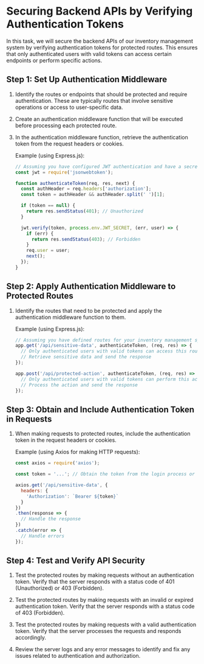 # Securing Backend APIs by Verifying Authentication Tokens

In this task, we will secure the backend APIs of our inventory management system by verifying authentication tokens for protected routes. This ensures that only authenticated users with valid tokens can access certain endpoints or perform specific actions.

## Step 1: Set Up Authentication Middleware

1. Identify the routes or endpoints that should be protected and require authentication. These are typically routes that involve sensitive operations or access to user-specific data.

2. Create an authentication middleware function that will be executed before processing each protected route.

3. In the authentication middleware function, retrieve the authentication token from the request headers or cookies.

    Example (using Express.js):
    ```javascript
    // Assuming you have configured JWT authentication and have a secret key
    const jwt = require('jsonwebtoken');
    
    function authenticateToken(req, res, next) {
      const authHeader = req.headers['authorization'];
      const token = authHeader && authHeader.split(' ')[1];
    
      if (token == null) {
        return res.sendStatus(401); // Unauthorized
      }
    
      jwt.verify(token, process.env.JWT_SECRET, (err, user) => {
        if (err) {
          return res.sendStatus(403); // Forbidden
        }
        req.user = user;
        next();
      });
    }
    ```

## Step 2: Apply Authentication Middleware to Protected Routes

1. Identify the routes that need to be protected and apply the authentication middleware function to them.

    Example (using Express.js):
    ```javascript
    // Assuming you have defined routes for your inventory management system
    app.get('/api/sensitive-data', authenticateToken, (req, res) => {
      // Only authenticated users with valid tokens can access this route
      // Retrieve sensitive data and send the response
    });
    
    app.post('/api/protected-action', authenticateToken, (req, res) => {
      // Only authenticated users with valid tokens can perform this action
      // Process the action and send the response
    });
    ```

## Step 3: Obtain and Include Authentication Token in Requests

1. When making requests to protected routes, include the authentication token in the request headers or cookies.

    Example (using Axios for making HTTP requests):
    ```javascript
    const axios = require('axios');
    
    const token = '...'; // Obtain the token from the login process or storage
    
    axios.get('/api/sensitive-data', {
      headers: {
        'Authorization': `Bearer ${token}`
      }
    })
    .then(response => {
      // Handle the response
    })
    .catch(error => {
      // Handle errors
    });
    ```

## Step 4: Test and Verify API Security

1. Test the protected routes by making requests without an authentication token. Verify that the server responds with a status code of 401 (Unauthorized) or 403 (Forbidden).

2. Test the protected routes by making requests with an invalid or expired authentication token. Verify that the server responds with a status code of 403 (Forbidden).

3. Test the protected routes by making requests with a valid authentication token. Verify that the server processes the requests and responds accordingly.

4. Review the server logs and any error messages to identify and fix any issues related to authentication and authorization.


